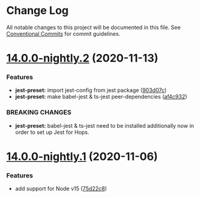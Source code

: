 # Change Log

All notable changes to this project will be documented in this file.
See [Conventional Commits](https://conventionalcommits.org) for commit guidelines.

# [14.0.0-nightly.2](https://github.com/xing/hops/compare/v14.0.0-nightly.1...v14.0.0-nightly.2) (2020-11-13)


### Features

* **jest-preset:** import jest-config from jest package ([903d07c](https://github.com/xing/hops/commit/903d07c6cb80689ac342a7e55aa4f58f9b107247))
* **jest-preset:** make babel-jest & ts-jest peer-dependencies ([af4c932](https://github.com/xing/hops/commit/af4c9321ad85b5181866ccd6358e5b1ff50e8b3e))


### BREAKING CHANGES

* **jest-preset:** babel-jest & ts-jest need to be installed additionally now in order
to set up Jest for Hops.





# [14.0.0-nightly.1](https://github.com/xing/hops/compare/v13.0.0...v14.0.0-nightly.1) (2020-11-06)


### Features

* add support for Node v15 ([75d22c8](https://github.com/xing/hops/commit/75d22c88db5beab3fa4f3edf29ccd5c5fb29fd2f))
